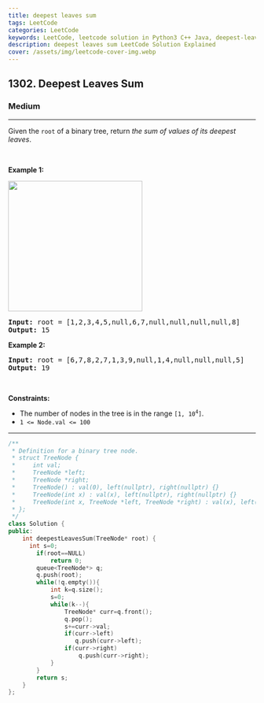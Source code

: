 ```yaml
---
title: deepest leaves sum
tags: LeetCode
categories: LeetCode
keywords: LeetCode, leetcode solution in Python3 C++ Java, deepest-leaves-sum solution
description: deepest leaves sum LeetCode Solution Explained
cover: /assets/img/leetcode-cover-img.webp
---
```





<h2>1302. Deepest Leaves Sum</h2><h3>Medium</h3><hr><div>Given the <code>root</code> of a binary tree, return <em>the sum of values of its deepest leaves</em>.
<p>&nbsp;</p>
<p><strong>Example 1:</strong></p>
<img alt="" src="https://assets.leetcode.com/uploads/2019/07/31/1483_ex1.png" style="width: 273px; height: 265px;">
<pre><strong>Input:</strong> root = [1,2,3,4,5,null,6,7,null,null,null,null,8]
<strong>Output:</strong> 15
</pre>

<p><strong>Example 2:</strong></p>

<pre><strong>Input:</strong> root = [6,7,8,2,7,1,3,9,null,1,4,null,null,null,5]
<strong>Output:</strong> 19
</pre>

<p>&nbsp;</p>
<p><strong>Constraints:</strong></p>

<ul>
	<li>The number of nodes in the tree is in the range <code>[1, 10<sup>4</sup>]</code>.</li>
	<li><code>1 &lt;= Node.val &lt;= 100</code></li>
</ul>
</div>

---




```cpp
/**
 * Definition for a binary tree node.
 * struct TreeNode {
 *     int val;
 *     TreeNode *left;
 *     TreeNode *right;
 *     TreeNode() : val(0), left(nullptr), right(nullptr) {}
 *     TreeNode(int x) : val(x), left(nullptr), right(nullptr) {}
 *     TreeNode(int x, TreeNode *left, TreeNode *right) : val(x), left(left), right(right) {}
 * };
 */
class Solution {
public:
    int deepestLeavesSum(TreeNode* root) {
      int s=0;
        if(root==NULL)
            return 0;
        queue<TreeNode*> q;
        q.push(root);
        while(!q.empty()){
            int k=q.size();
            s=0;
            while(k--){
                TreeNode* curr=q.front();
                q.pop();
                s+=curr->val;
                if(curr->left)
                   q.push(curr->left);
                if(curr->right)
                    q.push(curr->right);
            }
        }
        return s;
    }
};
```
